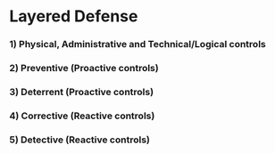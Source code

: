 # Layered Defense

### 1) Physical, Administrative and Technical/Logical controls

### 2) Preventive (Proactive controls)

### 3) Deterrent (Proactive controls)

### 4) Corrective (Reactive controls)

### 5) Detective (Reactive controls)
